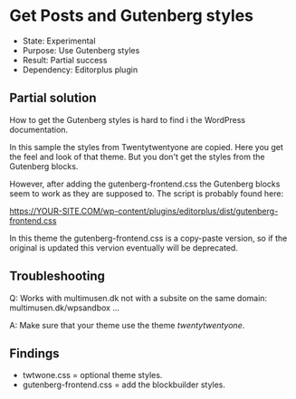 # Get Posts and Gutenberg styles

* State: Experimental
* Purpose: Use Gutenberg styles
* Result: Partial success
* Dependency: Editorplus plugin


## Partial solution

How to get the Gutenberg styles is hard to find i the WordPress documentation.

In this sample the styles from Twentytwentyone are copied. Here you get the feel and look of that theme. But you don't get the styles from the Gutenberg blocks.

However, after adding the gutenberg-frontend.css the Gutenberg blocks seem to work as they are supposed to. The script is probably found here:

https://YOUR-SITE.COM/wp-content/plugins/editorplus/dist/gutenberg-frontend.css

In this theme the gutenberg-frontend.css is a copy-paste version, so if the original is updated this vervion eventually will be deprecated.

## Troubleshooting

Q: Works with multimusen.dk not with a subsite on the same domain: multimusen.dk/wpsandbox ...

A: Make sure that your theme use the theme *twentytwentyone*.


## Findings

* twtwone.css = optional theme styles.
* gutenberg-frontend.css = add the blockbuilder styles.
